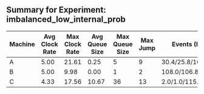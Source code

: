 ## Summary for Experiment: imbalanced_low_internal_prob

| Machine | Avg Clock Rate | Max Clock Rate | Avg Queue Size | Max Queue Size | Max Jump | Events (I/S/R/B) | Final Clock |
|---------|---------------|---------------|---------------|---------------|----------|-----------------|-------------|
| A | 5.00 | 21.61 | 0.25 | 5 | 9 | 30.4/25.8/106.8/15.0 | 297 |
| B | 5.00 | 9.98 | 0.00 | 1 | 2 | 108.0/106.8/28.4/52.4 | 297 |
| C | 4.33 | 17.56 | 10.67 | 36 | 13 | 2.0/1.0/115.4/0.6 | 257 |
